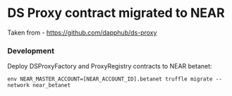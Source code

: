 # DS Proxy contract migrated to NEAR

Taken from - https://github.com/dapphub/ds-proxy

### Development

Deploy DSProxyFactory and ProxyRegistry contracts to NEAR betanet:

```
env NEAR_MASTER_ACCOUNT=[NEAR_ACCOUNT_ID].betanet truffle migrate --network near_betanet
```
